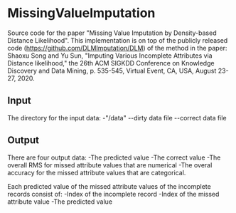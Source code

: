 # MissingValueImputation
Source code for the paper "Missing Value Imputation by Density-based Distance Likelihood". This implementation is on top of the publicly released code (https://github.com/DLMImputation/DLM) of the method in the paper: Shaoxu Song and Yu Sun, "Imputing Various Incomplete Attributes via Distance likelihood," the 26th ACM SIGKDD Conference on Knowledge Discovery and Data Mining, p. 535-545, Virtual Event, CA, USA, August 23-27, 2020.


## Input
The directory for the input data:
-"/data"
--dirty data file
--correct data file


## Output
There are four output data:
-The predicted value
-The correct value
-The overall RMS for missed attribute values that are numerical
-The overal accuracy for the missed attribute values that are categorical.

Each predicted value of the missed attribute values of the incomplete records consist of:
-Index of the incomplete record
-Index of the missed attribute value
-The predicted value
